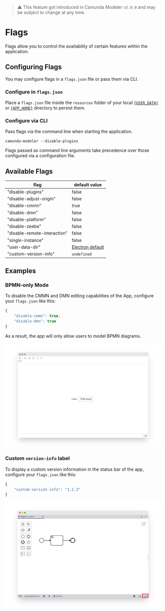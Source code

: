 > :warning: This feature got introduced in Camunda Modeler `v3.0.0` and may be subject to change at any time.


# Flags

Flags allow you to control the availability of certain features within the application.


## Configuring Flags

You may configure flags in a `flags.json` file or pass them via CLI.

### Configure in `flags.json`

Place a `flags.json` file inside the `resources` folder of your local [`{USER_DATA}`](../search-paths#user-data-directory) or [`{APP_HOME}`](../search-paths#application-home-directory) directory to persist them.

### Configure via CLI

Pass flags via the command line when starting the application.

```
camunda-modeler --disable-plugins
```

Flags passed as command line arguments take precedence over those configured via a configuration file.


## Available Flags

| flag | default value |
| ------------- | ------------- |
| "disable-plugins"  | false |
| "disable-adjust-origin"  | false |
| "disable-cmmn" | true |
| "disable-dmn" | false |
| "disable-platform" | false |
| "disable-zeebe" | false |
| "disable-remote-interaction" | false |
| "single-instance" | false |
| "user-data-dir" | [Electron default](../search-paths) |
| "custom-version-info" | `undefined` |

## Examples

### BPMN-only Mode

To disable the CMMN and DMN editing capabilities of the App, configure your `flags.json` like this:

```js
{
    "disable-cmmn": true,
    "disable-dmn": true
}
```

As a result, the app will only allow users to model BPMN diagrams.

![BPMN only mode](./bpmn-only.png)

### Custom `version-info` label

To display a custom version information in the status bar of the app, configure your `flags.json` like this:

```js
{
    "custom-version-info": "1.2.3"
}
```

![Custom version info](./custom-version-info.png)
